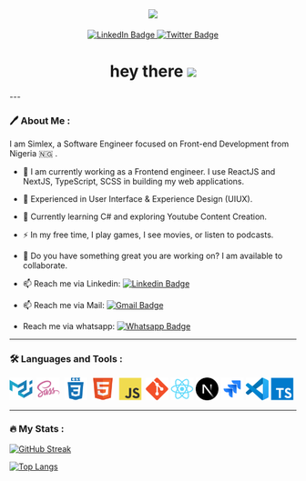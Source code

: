 <div id="header" align="center">
  <img src="https://media.giphy.com/media/lP8xu5t2DLGG045H8F/giphy.gif" width="100"/> 
  </br></br>
  <div id="badges">
  <a href="https://www.linkedin.com/in/similoluwa-afolabi-449845170/">
    <img src="https://img.shields.io/badge/LinkedIn-blue?style=for-the-badge&logo=linkedin&logoColor=white" alt="LinkedIn Badge"/>
  </a>
  <a href="https://www.twitter.com/aspiringCeleb_S">
    <img src="https://img.shields.io/badge/Twitter-blue?style=for-the-badge&logo=twitter&logoColor=white" alt="Twitter Badge"/>
  </a>
</div>
<!-- <img src="https://komarev.com/ghpvc/?username=simlex&style=flat-square&color=blue" alt=""/> -->
<h1>
  hey there
  <img src="https://media.giphy.com/media/hvRJCLFzcasrR4ia7z/giphy.gif" width="30px"/>
</h1>
</div>
<!-- <div align="center">
  <img src="https://simlex.netlify.app/images/Profile-Picc.jpg" width="30%" height="30%"/>
</div> -->
---

### :pen: About Me :

I am Simlex, a Software Engineer focused on Front-end Development from Nigeria :nigeria: .

- :telescope: I am currently working as a Frontend engineer. I use ReactJS and NextJS, TypeScript, SCSS in building my web applications.
 
- :telescope: Experienced in User Interface & Experience Design (UIUX).
 
- :seedling: Currently learning C# and exploring Youtube Content Creation.

- :zap: In my free time, I play games, I see movies, or listen to podcasts.

- 💞️ Do you have something great you are working on? I am available to collaborate.

- :mailbox: Reach me via Linkedin: [![Linkedin Badge](https://img.shields.io/badge/-kakbar-blue?style=flat&logo=Linkedin&logoColor=white)](https://www.linkedin.com/in/similoluwa-afolabi-449845170/)

- :mailbox: Reach me via Mail: [![Gmail Badge](https://img.shields.io/badge/-gmail-red?style=flat&logo=Gmail&logoColor=white)](mailto:similoluwaafolabi@gmail.com)

-  Reach me via whatsapp: [![Whatsapp Badge](https://img.shields.io/badge/-whatsapp-green?style=flat&logo=Whatsapp&logoColor=white)](https://wa.me/2348098095334)

---

### :hammer_and_wrench: Languages and Tools :

<div>
  <img src="https://github.com/devicons/devicon/blob/master/icons/materialui/materialui-original.svg" title="Material UI" alt="Material UI" width="40" height="40"/>&nbsp;
  <img src="https://github.com/devicons/devicon/blob/master/icons/sass/sass-original.svg" title="Material UI" alt="Material UI" width="40" height="40"/>&nbsp;
  <img src="https://github.com/devicons/devicon/blob/master/icons/css3/css3-plain-wordmark.svg"  title="CSS3" alt="CSS" width="40" height="40"/>&nbsp;
  <img src="https://github.com/devicons/devicon/blob/master/icons/html5/html5-original.svg" title="HTML5" alt="HTML" width="40" height="40"/>&nbsp;
  <img src="https://github.com/devicons/devicon/blob/master/icons/javascript/javascript-original.svg" title="JavaScript" alt="JavaScript" width="40" height="40"/>&nbsp;
  <img src="https://github.com/devicons/devicon/blob/master/icons/git/git-original.svg" title="Git" **alt="Git" width="40" height="40"/>
  <img src="https://github.com/devicons/devicon/blob/master/icons/react/react-original.svg" title="ReactJS" **alt="ReactJS" width="40" height="40"/>
  <img src="https://github.com/devicons/devicon/blob/master/icons/nextjs/nextjs-original.svg" title="NextJS" **alt="NextJS" width="40" height="40"/>
  <img src="https://github.com/devicons/devicon/blob/master/icons/jira/jira-original.svg" title="Jira" **alt="Jira" width="40" height="40"/>
  <img src="https://github.com/devicons/devicon/blob/master/icons/vscode/vscode-original.svg" title="Vscode" **alt="Vscode" width="40" height="40"/>
  <img src="https://github.com/devicons/devicon/blob/master/icons/typescript/typescript-original.svg" title="Typescript" **alt="Typescript" width="40" height="40"/>
  
 
  
  
</div>

---

### :fire: My Stats :
[![GitHub Streak](http://github-readme-streak-stats.herokuapp.com?user=Simlex&theme=highcontrast&hide_border=true&date_format=M%20j%5B%2C%20Y%5D)](https://git.io/streak-stats)

[![Top Langs](https://github-readme-stats.vercel.app/api/top-langs/?username=Simlex&layout=compact&theme=vision-friendly-dark)](https://github.com/anuraghazra/github-readme-stats)


<!---
Simlex/Simlex is a ✨ special ✨ repository because its `README.md` (this file) appears on your GitHub profile.
You can click the Preview link to take a look at your changes.
--->
